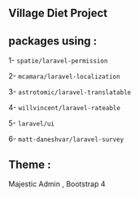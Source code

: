 ## Village Diet Project

## packages using :

1- `spatie/laravel-permission`

2- `mcamara/laravel-localization`

3- `astrotomic/laravel-translatable`

4- `willvincent/laravel-rateable`

5- `laravel/ui`

6- `matt-daneshvar/laravel-survey`

## Theme :

Majestic Admin , Bootstrap 4
